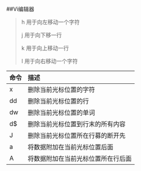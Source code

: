 ##Vi编辑器

>h  用于向左移动一个字符
>
>j  用于向下移一行
>
>k	 用于向上移动一行
>
>l  用于向右移动一个字符
>


|   命令   |   描述   |
|:---------|:--------| 
|x| 删除当前光标位置的字符|
|dd|删除当前光标位置的行|
|dw|删除当前光标位置的单词|
|d$|删除当前光标位置到行末的所有内容|
|J|删除当前光标位置所在行募的断开先|
|a|将数据附加在当前光标位置后面
|A|将数据附加在当前光标位置所在行后面
